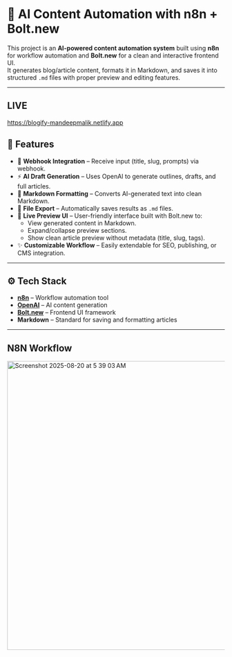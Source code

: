 # 📝 AI Content Automation with n8n + Bolt.new

This project is an **AI-powered content automation system** built using **n8n** for workflow automation and **Bolt.new** for a clean and interactive frontend UI.  
It generates blog/article content, formats it in Markdown, and saves it into structured `.md` files with proper preview and editing features.

---

## LIVE
 https://blogify-mandeepmalik.netlify.app


## 🚀 Features

- 🔗 **Webhook Integration** – Receive input (title, slug, prompts) via webhook.
- ⚡ **AI Draft Generation** – Uses OpenAI to generate outlines, drafts, and full articles.
- 📝 **Markdown Formatting** – Converts AI-generated text into clean Markdown.
- 📂 **File Export** – Automatically saves results as `.md` files.
- 👀 **Live Preview UI** – User-friendly interface built with Bolt.new to:
  - View generated content in Markdown.
  - Expand/collapse preview sections.
  - Show clean article preview without metadata (title, slug, tags).
- ✨ **Customizable Workflow** – Easily extendable for SEO, publishing, or CMS integration.

---

## ⚙️ Tech Stack

- **[n8n](https://n8n.io/)** – Workflow automation tool
- **[OpenAI](https://platform.openai.com/)** – AI content generation
- **[Bolt.new](https://bolt.new/)** – Frontend UI framework
- **Markdown** – Standard for saving and formatting articles

---

## N8N Workflow
<img width="1693" height="667" alt="Screenshot 2025-08-20 at 5 39 03 AM" src="https://github.com/user-attachments/assets/9deb002a-4d7a-4e2d-b561-7b2e02708e99" />
